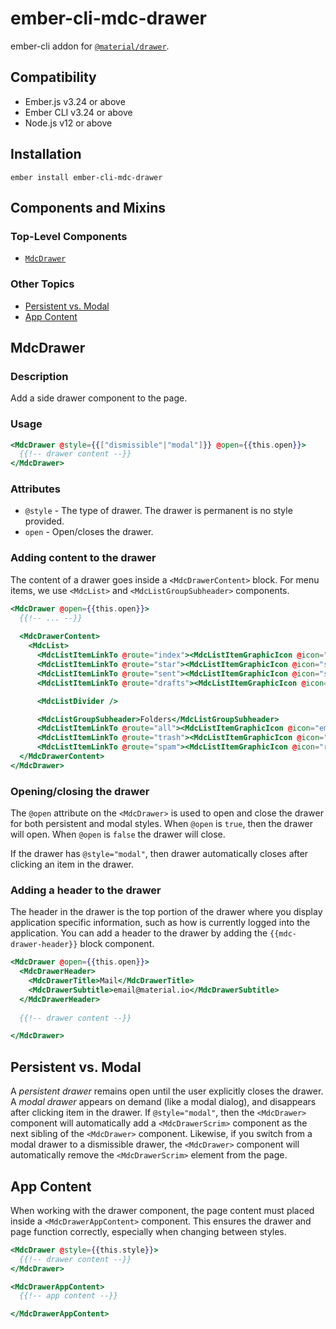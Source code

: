 ember-cli-mdc-drawer
======================

ember-cli addon for [`@material/drawer`](https://github.com/material-components/material-components-web/tree/master/packages/mdc-drawer).


Compatibility
------------------------------------------------------------------------------

* Ember.js v3.24 or above
* Ember CLI v3.24 or above
* Node.js v12 or above


Installation
------------

    ember install ember-cli-mdc-drawer

Components and Mixins
-----------------------

### Top-Level Components

* [`MdcDrawer`](#MdcDrawer)

### Other Topics
* [Persistent vs. Modal](#persistent-vs-modal)
* [App Content](#app-content)

MdcDrawer
---------------

### Description

Add a side drawer component to the page.

### Usage

```handlebars
<MdcDrawer @style={{["dismissible"|"modal"]}} @open={{this.open}}>
  {{!-- drawer content --}}
</MdcDrawer>
```

### Attributes

* `@style` - The type of drawer. The drawer is permanent is no style provided.
* `open` - Open/closes the drawer.

### Adding content to the drawer

The content of a drawer goes inside a `<MdcDrawerContent>` block. For menu items, 
we use `<MdcList>` and `<MdcListGroupSubheader>` components.

```handlebars
<MdcDrawer @open={{this.open}}>
  {{!-- ... --}}
  
  <MdcDrawerContent>
    <MdcList>
      <MdcListItemLinkTo @route="index"><MdcListItemGraphicIcon @icon="inbox" />Inbox</MdcListItemLinkTo>
      <MdcListItemLinkTo @route="star"><MdcListItemGraphicIcon @icon="star" />Starred</MdcListItemLinkTo>
      <MdcListItemLinkTo @route="sent"><MdcListItemGraphicIcon @icon="send" />Sent Mail</MdcListItemLinkTo>
      <MdcListItemLinkTo @route="drafts"><MdcListItemGraphicIcon @icon="drafts" />Drafts</MdcListItemLinkTo>

      <MdcListDivider />

      <MdcListGroupSubheader>Folders</MdcListGroupSubheader>
      <MdcListItemLinkTo @route="all"><MdcListItemGraphicIcon @icon="email" />All Mail</MdcListItemLinkTo>
      <MdcListItemLinkTo @route="trash"><MdcListItemGraphicIcon @icon="delete" />Trash</MdcListItemLinkTo>
      <MdcListItemLinkTo @route="spam"><MdcListItemGraphicIcon @icon="report" />Spam</MdcListItemLinkTo>    </MdcList>
  </MdcDrawerContent>
</MdcDrawer>
```

### Opening/closing the drawer

The `@open` attribute on the `<MdcDrawer>` is used to open and close the drawer for both
persistent and modal styles. When `@open` is `true`, then the drawer will open. When `@open` 
is `false` the drawer will close. 

If the drawer has `@style="modal"`, then drawer automatically closes after clicking an item 
in the drawer.

### Adding a header to the drawer

The header in the drawer is the top portion of the drawer where you display application
specific information, such as how is currently logged into the application. You can add
a header to the drawer by adding the `{{mdc-drawer-header}}` block component.

```handlebars
<MdcDrawer @open={{this.open}}>
  <MdcDrawerHeader>
    <MdcDrawerTitle>Mail</MdcDrawerTitle>
    <MdcDrawerSubtitle>email@material.io</MdcDrawerSubtitle>
  </MdcDrawerHeader>
  
  {{!-- drawer content --}}

</MdcDrawer>
```

## Persistent vs. Modal

A *persistent drawer* remains open until the user explicitly closes the drawer. 
A *modal drawer* appears on demand (like a modal dialog), and disappears after clicking 
item in the drawer. If `@style="modal"`, then the `<MdcDrawer>` component will automatically 
add a `<MdcDrawerScrim>` component as the next sibling of the `<MdcDrawer>` component. Likewise, 
if you switch from a modal drawer to a dismissible drawer, the `<MdcDrawer>` component will 
automatically remove the `<MdcDrawerScrim>` element from the page.

## App Content

When working with the drawer component, the page content must placed inside a
`<MdcDrawerAppContent>` component. This ensures the drawer and page function
correctly, especially when changing between styles.

```handlebars
<MdcDrawer @style={{this.style}}>
  {{!-- drawer content --}}
</MdcDrawer>

<MdcDrawerAppContent>
  {{!-- app content --}}

</MdcDrawerAppContent>
```
